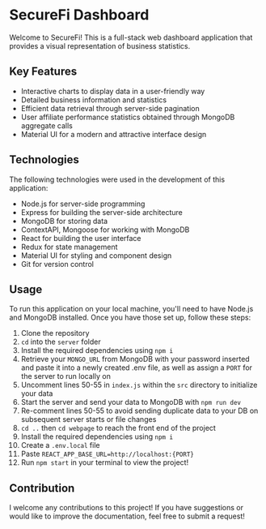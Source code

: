 # SecureFi Dashboard
Welcome to SecureFi! This is a full-stack web dashboard application that provides a visual representation of business statistics.

## Key Features
- Interactive charts to display data in a user-friendly way
- Detailed business information and statistics
- Efficient data retrieval through server-side pagination
- User affiliate performance statistics obtained through MongoDB aggregate calls
- Material UI for a modern and attractive interface design

## Technologies
The following technologies were used in the development of this application:
- Node.js for server-side programming
- Express for building the server-side architecture
- MongoDB for storing data
- ContextAPI, Mongoose for working with MongoDB
- React for building the user interface
- Redux for state management
- Material UI for styling and component design
- Git for version control

## Usage
To run this application on your local machine, you'll need to have Node.js and MongoDB installed. Once you have those set up, follow these steps:
1. Clone the repository
2. `cd` into the `server` folder
3. Install the required dependencies using `npm i`
4. Retrieve your `MONGO_URL` from MongoDB with your password inserted and paste it into a newly created .env file, as well as assign a `PORT` for the server to run locally on
5. Uncomment lines 50-55 in `index.js` within the `src` directory to initialize your data 
6. Start the server and send your data to MongoDB with `npm run dev`
7. Re-comment lines 50-55 to avoid sending duplicate data to your DB on subsequent server starts or file changes
8. `cd ..` then `cd webpage` to reach the front end of the project
9. Install the required dependencies using `npm i`
10. Create a `.env.local` file
11. Paste `REACT_APP_BASE_URL=http://localhost:{PORT}`
12. Run `npm start` in your terminal to view the project!

## Contribution
I welcome any contributions to this project! If you have suggestions or would like to improve the documentation, feel free to submit a request!



